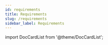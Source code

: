 ```yaml
---
id: requirements
title: Requirements
slug: /requirements
sidebar_label: Requirements
---
```


import DocCardList from '@theme/DocCardList';

<DocCardList />
